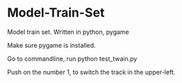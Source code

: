 # Model-Train-Set
Model train set. Written in python, pygame

Make sure pygame is installed.

Go to commandline,
run python test_twain.py

Push on the number 1, to switch the track in the upper-left.


